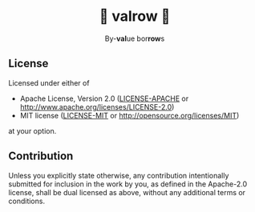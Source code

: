 <center>

# 🦀 **valrow** 🦀

By-**val**ue bor**row**s

<!--
[![GitHub](https://img.shields.io/github/stars/MaulingMonkey/valrow.svg?label=GitHub&style=social)](https://github.com/MaulingMonkey/valrow)
[![Build Status](https://github.com/MaulingMonkey/valrow/workflows/Rust/badge.svg)](https://github.com/MaulingMonkey/valrow/actions?query=workflow%3Arust)
[![crates.io](https://img.shields.io/crates/v/valrow.svg)](https://crates.io/crates/valrow)
[![docs.rs](https://img.shields.io/docsrs/valrow)](https://docs.rs/valrow)
[![License](https://img.shields.io/crates/l/valrow.svg)](https://github.com/MaulingMonkey/valrow)
-->

</center>



## License

Licensed under either of

* Apache License, Version 2.0 ([LICENSE-APACHE](LICENSE-APACHE) or <http://www.apache.org/licenses/LICENSE-2.0>)
* MIT license ([LICENSE-MIT](LICENSE-MIT) or <http://opensource.org/licenses/MIT>)

at your option.



## Contribution

Unless you explicitly state otherwise, any contribution intentionally submitted
for inclusion in the work by you, as defined in the Apache-2.0 license, shall be
dual licensed as above, without any additional terms or conditions.
